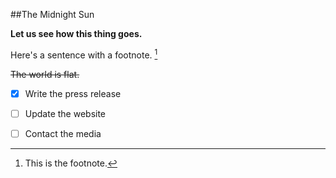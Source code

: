   ##The Midnight Sun

**Let us see how this thing goes.**

Here's a sentence with a footnote. [^1]

[^1]: This is the footnote.

~~The world is flat.~~

- [x] Write the press release

- [ ] Update the website

- [ ] Contact the media